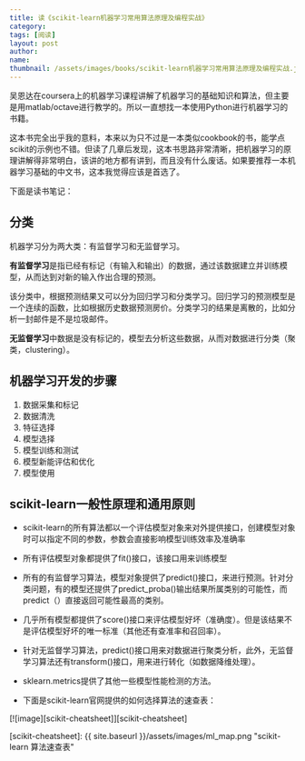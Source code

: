 ```yaml
---
title: 读《scikit-learn机器学习常用算法原理及编程实战》 
category:  
tags: [阅读]  
layout: post  
author:  
name: 
thumbnail: /assets/images/books/scikit-learn机器学习常用算法原理及编程实战.jpg
---
```


吴恩达在coursera上的机器学习课程讲解了机器学习的基础知识和算法，但主要是用matlab/octave进行教学的。所以一直想找一本使用Python进行机器学习的书籍。

这本书完全出乎我的意料，本来以为只不过是一本类似cookbook的书，能学点scikit的示例也不错。但读了几章后发现，这本书思路非常清晰，把机器学习的原理讲解得非常明白，该讲的地方都有讲到，而且没有什么废话。如果要推荐一本机器学习基础的中文书，这本我觉得应该是首选了。


下面是读书笔记：

## 分类

机器学习分为两大类：有监督学习和无监督学习。

**有监督学习**是指已经有标记（有输入和输出）的数据，通过该数据建立并训练模型，从而达到对新的输入作出合理的预测。

该分类中，根据预测结果又可以分为回归学习和分类学习。回归学习的预测模型是一个连续的函数，比如根据历史数据预测房价。分类学习的结果是离散的，比如分析一封邮件是不是垃圾邮件。


**无监督学习**中数据是没有标记的，模型去分析这些数据，从而对数据进行分类（聚类，clustering）。

## 机器学习开发的步骤

1. 数据采集和标记
1. 数据清洗
1. 特征选择
1. 模型选择
1. 模型训练和测试
1. 模型新能评估和优化
1. 模型使用

## scikit-learn一般性原理和通用原则

* scikit-learn的所有算法都以一个评估模型对象来对外提供接口，创建模型对象时可以指定不同的参数，参数会直接影响模型训练效率及准确率

* 所有评估模型对象都提供了fit()接口，该接口用来训练模型

* 所有的有监督学习算法，模型对象提供了predict()接口，来进行预测。针对分类问题，有的模型还提供了predict_proba()输出结果所属类别的可能性，而predict（）直接返回可能性最高的类别。

* 几乎所有模型都提供了score()接口来评估模型好坏（准确度）。但是该结果不是评估模型好坏的唯一标准（其他还有查准率和召回率）。

* 针对无监督学习算法，predict()接口用来对数据进行聚类分析，此外，无监督学习算法还有transform()接口，用来进行转化（如数据降维处理）。

* sklearn.metrics提供了其他一些模型性能检测的方法。

* 下面是scikit-learn官网提供的如何选择算法的速查表：

[![image][scikit-cheatsheet]][scikit-cheatsheet]

[scikit-cheatsheet]: {{ site.baseurl }}/assets/images/ml_map.png "scikit-learn 算法速查表"
